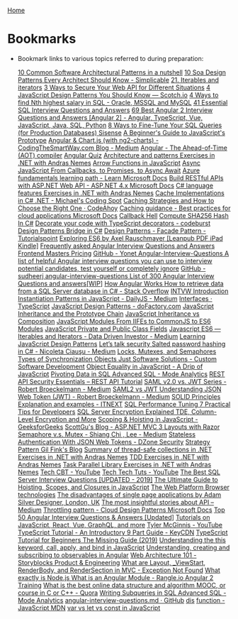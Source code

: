 
[Home](../Readme.md)
# Bookmarks

- Bookmark links to various topics referred to during preparation:

    <A HREF="https://towardsdatascience.com/10-common-software-architectural-patterns-in-a-nutshell-a0b47a1e9013" ADD_DATE="1588808614" LAST_MODIFIED="1588808614">10 Common Software Architectural Patterns in a nutshell</A>
    <A HREF="https://arch.simplicable.com/arch/new/10-soa-design-patterns-every-architect-should-know" ADD_DATE="1588808614" LAST_MODIFIED="1588808614">10 Soa Design Patterns Every Architect Should Know - Simplicable</A>
    <A HREF="https://exploringjs.com/es6/ch_iteration.html" ADD_DATE="1588808614" LAST_MODIFIED="1588808614">21. Iterables and iterators</A>
    <A HREF="https://medium.com/swlh/3-ways-to-secure-your-web-api-for-different-situations-8d5cd4762ab3" ADD_DATE="1588808614" LAST_MODIFIED="1588808614">3 Ways to Secure Your Web API for Different Situations</A>
    <A HREF="https://scotch.io/bar-talk/4-javascript-design-patterns-you-should-know#undefined" ADD_DATE="1588808614" LAST_MODIFIED="1588808614">4 JavaScript Design Patterns You Should Know ― Scotch.io</A>
    <A HREF="https://javarevisited.blogspot.com/2016/01/4-ways-to-find-nth-highest-salary-in.html" ADD_DATE="1588808614" LAST_MODIFIED="1588808614">4 Ways to find Nth highest salary in SQL - Oracle, MSSQL and MySQL</A>
    <A HREF="https://www.toptal.com/sql/interview-questions" ADD_DATE="1588808614" LAST_MODIFIED="1588808614">41 Essential SQL Interview Questions and Answers</A>
    <A HREF="https://www.code-sample.com/2016/06/angular-2-interview-questions-and.html" ADD_DATE="1588808614" LAST_MODIFIED="1588808614">69 Best Angular 2 Interview Questions and Answers [Angular 2] - Angular, TypeScript, Vue, JavaScript, Java, SQL, Python</A>
    <A HREF="https://www.sisense.com/blog/8-ways-fine-tune-sql-queries-production-databases/" ADD_DATE="1588808614" LAST_MODIFIED="1588808614">8 Ways to Fine-Tune Your SQL Queries (for Production Databases)   Sisense</A>
    <A HREF="https://tylermcginnis.com/beginners-guide-to-javascript-prototype/" ADD_DATE="1588808614" LAST_MODIFIED="1588808614">A Beginner&#39;s Guide to JavaScript&#39;s Prototype</A>
    <A HREF="https://medium.com/codingthesmartway-com-blog/angular-chart-js-with-ng2-charts-e21c8262777f" ADD_DATE="1588808614" LAST_MODIFIED="1588808614">Angular &amp; Chart.js (with ng2-charts) - CodingTheSmartWay.com Blog - Medium</A>
    <A HREF="https://angular.io/guide/aot-compiler" ADD_DATE="1588808614" LAST_MODIFIED="1588808614">Angular - The Ahead-of-Time (AOT) compiler</A>
    <A HREF="https://angular-quiz.surge.sh/" ADD_DATE="1588808614" LAST_MODIFIED="1588808614">Angular Quiz</A>
    <A HREF="https://dotnetcodr.com/architecture-and-patterns/" ADD_DATE="1588808614" LAST_MODIFIED="1588808614">Architecture and patterns   Exercises in .NET with Andras Nemes</A>
    <A HREF="https://tylermcginnis.com/arrow-functions/" ADD_DATE="1588808614" LAST_MODIFIED="1588808614">Arrow Functions in JavaScript</A>
    <A HREF="https://tylermcginnis.com/async-javascript-from-callbacks-to-promises-to-async-await/" ADD_DATE="1588808614" LAST_MODIFIED="1588808614">Async JavaScript  From Callbacks, to Promises, to Async Await</A>
    <A HREF="https://docs.microsoft.com/learn/paths/azure-fundamentals/?WT.mc_id=AzureAdmin_learning_path_azurefundamentals-infographic-wwl" ADD_DATE="1588808614" LAST_MODIFIED="1588808614">Azure fundamentals learning path - Learn   Microsoft Docs</A>
    <A HREF="https://docs.microsoft.com/aspnet/web-api/overview/older-versions/build-restful-apis-with-aspnet-web-api" ADD_DATE="1588808614" LAST_MODIFIED="1588808614">Build RESTful APIs with ASP.NET Web API - ASP.NET 4.x   Microsoft Docs</A>
    <A HREF="https://dotnetcodr.com/c-language-features/" ADD_DATE="1588808614" LAST_MODIFIED="1588808614">C# language features   Exercises in .NET with Andras Nemes</A>
    <A HREF="https://michaelscodingspot.com/cache-implementations-in-csharp-net/" ADD_DATE="1588808614" LAST_MODIFIED="1588808614">Cache Implementations in C# .NET - Michael&#39;s Coding Spot</A>
    <A HREF="https://codeahoy.com/2017/08/11/caching-strategies-and-how-to-choose-the-right-one/" ADD_DATE="1588808614" LAST_MODIFIED="1588808614">Caching Strategies and How to Choose the Right One · CodeAhoy</A>
    <A HREF="https://docs.microsoft.com/azure/architecture/best-practices/caching" ADD_DATE="1588808614" LAST_MODIFIED="1588808614">Caching guidance - Best practices for cloud applications   Microsoft Docs</A>
    <A HREF="http://callbackhell.com/" ADD_DATE="1588808614" LAST_MODIFIED="1588808614">Callback Hell</A>
    <A HREF="https://www.c-sharpcorner.com/article/compute-sha256-hash-in-c-sharp/" ADD_DATE="1588808614" LAST_MODIFIED="1588808614">Compute SHA256 Hash In C#</A>
    <A HREF="https://codeburst.io/decorate-your-code-with-typescript-decorators-5be4a4ffecb4" ADD_DATE="1588808614" LAST_MODIFIED="1588808614">Decorate your code with TypeScript decorators - codeburst</A>
    <A HREF="https://refactoring.guru/design-patterns/bridge/csharp/example" ADD_DATE="1588808614" LAST_MODIFIED="1588808614">Design Patterns  Bridge in C#</A>
    <A HREF="https://www.tutorialspoint.com/design_pattern/facade_pattern.htm" ADD_DATE="1588808614" LAST_MODIFIED="1588808614">Design Patterns - Facade Pattern - Tutorialspoint</A>
    <A HREF="https://leanpub.com/exploring-es6/" ADD_DATE="1588808614" LAST_MODIFIED="1588808614">Exploring ES6 by Axel Rauschmayer [Leanpub PDF iPad Kindle]</A>
    <A HREF="https://medium.com/@vigowebs/frequently-asked-angular-interview-questions-and-answers-d996be87cc7c" ADD_DATE="1588808614" LAST_MODIFIED="1588808614">Frequently asked  Angular Interview Questions and Answers</A>
    <A HREF="https://frontendmasters.com/join/" ADD_DATE="1588808614" LAST_MODIFIED="1588808614">Frontend Masters Pricing</A>
    <A HREF="https://github.com/Yonet/Angular-Interview-Questions#architecture-questions" ADD_DATE="1588808614" LAST_MODIFIED="1588808614">GitHub - Yonet Angular-Interview-Questions  A list of helpful Angular interview questions you can use to interview potential candidates, test yourself or completely ignore</A>
    <A HREF="https://github.com/sudheerj/angular-interview-questions" ADD_DATE="1588808614" LAST_MODIFIED="1588808614">GitHub - sudheerj angular-interview-questions  List of 300 Angular Interview Questions and answers[WIP]</A>
    <A HREF="https://www.ng-book.com/2/p/How-Angular-Works/" ADD_DATE="1588808614" LAST_MODIFIED="1588808614">How Angular Works  </A>
    <A HREF="https://stackoverflow.com/questions/14171794/how-to-retrieve-data-from-a-sql-server-database-in-c" ADD_DATE="1588808614" LAST_MODIFIED="1588808614">How to retrieve data from a SQL Server database in C#  - Stack Overflow</A>
    <A HREF="https://yangshun.github.io/tech-interview-handbook/algorithms/algorithms-introduction/" ADD_DATE="1588808614" LAST_MODIFIED="1588808614">INTVW Introduction</A>
    <A HREF="https://medium.com/dailyjs/instantiation-patterns-in-javascript-8fdcf69e8f9b" ADD_DATE="1588808614" LAST_MODIFIED="1588808614">Instantiation Patterns in JavaScript - DailyJS - Medium</A>
    <A HREF="https://www.typescriptlang.org/docs/handbook/interfaces.html" ADD_DATE="1588808614" LAST_MODIFIED="1588808614">Interfaces · TypeScript</A>
    <A HREF="https://www.dofactory.com/javascript/design-patterns" ADD_DATE="1588808614" LAST_MODIFIED="1588808614">JavaScript Design Patterns - doFactory.com</A>
    <A HREF="https://tylermcginnis.com/javascript-inheritance-and-the-prototype-chain/" ADD_DATE="1588808614" LAST_MODIFIED="1588808614">JavaScript Inheritance and the Prototype Chain</A>
    <A HREF="https://tylermcginnis.com/javascript-inheritance-vs-composition/" ADD_DATE="1588808614" LAST_MODIFIED="1588808614">JavaScript Inheritance vs Composition</A>
    <A HREF="https://tylermcginnis.com/javascript-modules-iifes-commonjs-esmodules/" ADD_DATE="1588808614" LAST_MODIFIED="1588808614">JavaScript Modules  From IIFEs to CommonJS to ES6 Modules</A>
    <A HREF="https://tylermcginnis.com/javascript-private-and-public-class-fields/" ADD_DATE="1588808614" LAST_MODIFIED="1588808614">JavaScript Private and Public Class Fields</A>
    <A HREF="https://medium.com/datadriveninvestor/javascript-es6-iterables-and-iterators-de18b54f4d4" ADD_DATE="1588808614" LAST_MODIFIED="1588808614">Javascript ES6 — Iterables and Iterators - Data Driven Investor - Medium</A>
    <A HREF="https://addyosmani.com/resources/essentialjsdesignpatterns/book/" ADD_DATE="1588808614" LAST_MODIFIED="1588808614">Learning JavaScript Design Patterns</A>
    <A HREF="https://medium.com/@mehanix/lets-talk-security-salted-password-hashing-in-c-5460be5c3aae" ADD_DATE="1588808614" LAST_MODIFIED="1588808614">Let’s talk security  Salted password hashing in C# - Nicoleta Ciauşu - Medium</A>
    <A HREF="https://www.justsoftwaresolutions.co.uk/threading/locks-mutexes-semaphores.html" ADD_DATE="1588808614" LAST_MODIFIED="1588808614">Locks, Mutexes, and Semaphores  Types of Synchronization Objects   Just Software Solutions - Custom Software Development</A>
    <A HREF="http://adripofjavascript.com/blog/drips/object-equality-in-javascript.html" ADD_DATE="1588808614" LAST_MODIFIED="1588808614">Object Equality in JavaScript - A Drip of JavaScript</A>
    <A HREF="https://mode.com/sql-tutorial/sql-pivot-table" ADD_DATE="1588808614" LAST_MODIFIED="1588808614">Pivoting Data in SQL   Advanced SQL - Mode Analytics</A>
    <A HREF="https://restfulapi.net/security-essentials/" ADD_DATE="1588808614" LAST_MODIFIED="1588808614">REST API Security Essentials – REST API Tutorial</A>
    <A HREF="https://medium.com/@robert.broeckelmann/saml-v2-0-vs-jwt-series-550551f4eb0d" ADD_DATE="1588808614" LAST_MODIFIED="1588808614">SAML v2.0 vs. JWT Series - Robert Broeckelmann - Medium</A>
    <A HREF="https://medium.com/@robert.broeckelmann/saml2-vs-jwt-understanding-json-web-token-jwt-67d56462feaf" ADD_DATE="1588808614" LAST_MODIFIED="1588808614">SAML2 vs JWT  Understanding JSON Web Token (JWT) - Robert Broeckelmann - Medium</A>
    <A HREF="https://itnext.io/solid-principles-explanation-and-examples-715b975dcad4" ADD_DATE="1588808614" LAST_MODIFIED="1588808614">SOLID Principles  Explanation and examples - ITNEXT</A>
    <A HREF="https://stackify.com/performance-tuning-in-sql-server-find-slow-queries/" ADD_DATE="1588808614" LAST_MODIFIED="1588808614">SQL Performance Tuning  7 Practical Tips for Developers</A>
    <A HREF="https://blog.netwrix.com/2019/06/13/sql-server-encryption-explained-tde-column-level-encryption-and-more/" ADD_DATE="1588808614" LAST_MODIFIED="1588808614">SQL Server Encryption Explained  TDE, Column-Level Encryption and More</A>
    <A HREF="https://www.geeksforgeeks.org/scoping-hoisting-javascript/" ADD_DATE="1588808614" LAST_MODIFIED="1588808614">Scoping &amp; Hoisting in JavaScript - GeeksforGeeks</A>
    <A HREF="https://weblogs.asp.net/scottgu/asp-net-mvc-3-layouts" ADD_DATE="1588808614" LAST_MODIFIED="1588808614">ScottGu&#39;s Blog - ASP.NET MVC 3  Layouts with Razor</A>
    <A HREF="https://medium.com/@lsc830621/semaphore-v-s-mutex-929b91453f03" ADD_DATE="1588808614" LAST_MODIFIED="1588808614">Semaphore v.s. Mutex - Shiang Chi , Lee - Medium</A>
    <A HREF="https://dzone.com/articles/stateless-authentication-with-json-web-tokens" ADD_DATE="1588808614" LAST_MODIFIED="1588808614">Stateless Authentication With JSON Web Tokens - DZone Security</A>
    <A HREF="http://blogs.microsoft.co.il/gilf/2008/05/23/strategy-pattern/" ADD_DATE="1588808614" LAST_MODIFIED="1588808614">Strategy Pattern   Gil Fink&#39;s Blog</A>
    <A HREF="https://dotnetcodr.com/2017/05/30/summary-of-thread-safe-collections-in-net-3/#more-9855" ADD_DATE="1588808614" LAST_MODIFIED="1588808614">Summary of thread-safe collections in .NET   Exercises in .NET with Andras Nemes</A>
    <A HREF="https://dotnetcodr.com/category/net/tdd/page/1/" ADD_DATE="1588808614" LAST_MODIFIED="1588808614">TDD   Exercises in .NET with Andras Nemes</A>
    <A HREF="https://dotnetcodr.com/task-parallel-library/" ADD_DATE="1588808614" LAST_MODIFIED="1588808614">Task Parallel Library   Exercises in .NET with Andras Nemes</A>
    <A HREF="https://www.youtube.com/channel/UCJ1GreMvJv6U5JtPGCinwJw/videos" ADD_DATE="1588808614" LAST_MODIFIED="1588808614">Tech CBT - YouTube</A>
    <A HREF="https://www.youtube.com/channel/UCVi3trDeTcDASjNtvGPfgtA/videos" ADD_DATE="1588808614" LAST_MODIFIED="1588808614">Tech Tech Tuts - YouTube</A>
    <A HREF="https://mindmajix.com/sql-server-interview-questions" ADD_DATE="1588808614" LAST_MODIFIED="1588808614">The Best SQL Server Interview Questions [UPDATED - 2019]</A>
    <A HREF="https://tylermcginnis.com/ultimate-guide-to-execution-contexts-hoisting-scopes-and-closures-in-javascript/" ADD_DATE="1588808614" LAST_MODIFIED="1588808614">The Ultimate Guide to Hoisting, Scopes, and Closures in JavaScript</A>
    <A HREF="https://platform.html5.org/" ADD_DATE="1588808614" LAST_MODIFIED="1588808614">The Web Platform  Browser technologies</A>
    <A HREF="https://adamsilver.io/articles/the-disadvantages-of-single-page-applications/" ADD_DATE="1588808614" LAST_MODIFIED="1588808614">The disadvantages of single page applications by Adam Silver   Designer, London, UK</A>
    <A HREF="https://medium.com/tag/api" ADD_DATE="1588808614" LAST_MODIFIED="1588808614">The most insightful stories about API – Medium</A>
    <A HREF="https://docs.microsoft.com/azure/architecture/patterns/throttling" ADD_DATE="1588808614" LAST_MODIFIED="1588808614">Throttling pattern - Cloud Design Patterns   Microsoft Docs</A>
    <A HREF="https://hackr.io/blog/angular-interview-questions" ADD_DATE="1588808614" LAST_MODIFIED="1588808614">Top 50 Angular Interview Questions &amp; Answers [Updated]</A>
    <A HREF="https://tylermcginnis.com/blog/2" ADD_DATE="1588808614" LAST_MODIFIED="1588808614">Tutorials on JavaScript, React, Vue, GraphQL, and more</A>
    <A HREF="https://www.youtube.com/user/irideabanana/videos" ADD_DATE="1588808614" LAST_MODIFIED="1588808614">Tyler McGinnis - YouTube</A>
    <A HREF="https://www.keycdn.com/blog/typescript-tutorial" ADD_DATE="1588808614" LAST_MODIFIED="1588808614">TypeScript Tutorial - An Introductory 9 Part Guide - KeyCDN</A>
    <A HREF="https://www.valentinog.com/blog/typescript/" ADD_DATE="1588808614" LAST_MODIFIED="1588808614">TypeScript Tutorial for Beginners  The Missing Guide (2019)</A>
    <A HREF="https://tylermcginnis.com/this-keyword-call-apply-bind-javascript/" ADD_DATE="1588808614" LAST_MODIFIED="1588808614">Understanding the  this  keyword, call, apply, and bind in JavaScript</A>
    <A HREF="https://medium.com/@luukgruijs/understanding-creating-and-subscribing-to-observables-in-angular-426dbf0b04a3" ADD_DATE="1588808614" LAST_MODIFIED="1588808614">Understanding, creating and subscribing to observables in Angular</A>
    <A HREF="https://engineering.videoblocks.com/web-architecture-101-a3224e126947" ADD_DATE="1588808614" LAST_MODIFIED="1588808614">Web Architecture 101 - Storyblocks Product &amp; Engineering</A>
    <A HREF="https://exceptionnotfound.net/asp-net-mvc-demystified-layout-viewstart-renderbody-and-rendersection/" ADD_DATE="1588808614" LAST_MODIFIED="1588808614">What are Layout, _ViewStart, RenderBody, and RenderSection in MVC  - Exception Not Found</A>
    <A HREF="https://www.freecodecamp.org/news/what-exactly-is-node-js-ae36e97449f5/" ADD_DATE="1588808614" LAST_MODIFIED="1588808614">What exactly is Node.js </A>
    <A HREF="https://angular-2-training-book.rangle.io/modules/introduction" ADD_DATE="1588808614" LAST_MODIFIED="1588808614">What is an Angular Module  - Rangle.io   Angular 2 Training</A>
    <A HREF="https://www.quora.com/What-is-the-best-online-data-structure-and-algorithm-MOOC-or-course-in-C-or-C++" ADD_DATE="1588808614" LAST_MODIFIED="1588808614">What is the best online data structure and algorithm MOOC, or course in C or C++  - Quora</A>
    <A HREF="https://mode.com/sql-tutorial/sql-sub-queries#joining-subqueries" ADD_DATE="1588808614" LAST_MODIFIED="1588808614">Writing Subqueries in SQL   Advanced SQL - Mode Analytics</A>
    <A HREF="https://gist.github.com/amcdnl/d1f9995560da80160d64f700d0bd8d7c" ADD_DATE="1588808614" LAST_MODIFIED="1588808614">angular-interview-questions.md · GitHub</A>
    <A HREF="https://svrtechnologies.com/best-38-c-interview-questions-and-answers-pdf/" ADD_DATE="1588808614" LAST_MODIFIED="1588808614">dis</A>
    <A HREF="https://developer.mozilla.org/en-US/docs/Web/JavaScript/Reference/Statements/function*" ADD_DATE="1588808614" LAST_MODIFIED="1588808614">function  - JavaScript   MDN</A>
    <A HREF="https://tylermcginnis.com/var-let-const/" ADD_DATE="1588808614" LAST_MODIFIED="1588808614">var vs let vs const in JavaScript</A>
            